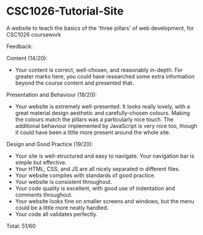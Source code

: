 # CSC1026-Tutorial-Site
A website to teach the basics of the 'three pillars' of web development, for CSC1026 coursework

Feedback:

Content (14/20):
- Your content is correct, well-chosen, and reasonably in-depth. For greater marks here, you could have researched some extra information beyond the course content and presented that.

Presentation and Behaviour (18/20):
- Your website is extremely well-presented. It looks really lovely, with a great material design aesthetic and carefully-chosen colours. Making the colours match the pillars was a particularly nice touch. The additional behaviour implemented by JavaScript is very nice too, though it could have been a little more present around the whole site.

Design and Good Practice (19/20):
- Your site is well-structured and easy to navigate. Your navigation bar is simple but effective.
- Your HTML, CSS, and JS are all nicely separated in different files.
- Your website complies with standards of good practice.
- Your website is consistent throughout.
- Your code quality is excellent, with good use of indentation and comments throughout.
- Your website looks fine on smaller screens and windows, but the menu could be a little more neatly handled.
- Your code all validates perfectly.

Total: 51/60
